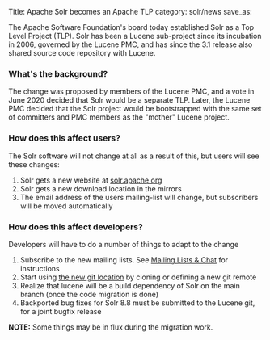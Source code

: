 Title: Apache Solr becomes an Apache TLP
category: solr/news
save_as:

The Apache Software Foundation's board today established Solr as a Top Level Project (TLP).
Solr has been a Lucene sub-project since its incubation in 2006, governed by the Lucene PMC,
and has since the 3.1 release also shared source code repository with Lucene.

### What's the background?

The change was proposed by members of the Lucene PMC, and a vote in June 2020 decided
that Solr would be a separate TLP. Later, the Lucene PMC decided that the Solr project
would be bootstrapped with the same set of committers and PMC members as the "mother" Lucene project.

### How does this affect users?

The Solr software will not change at all as a result of this, but users will see these changes:

1. Solr gets a new website at [solr.apache.org](http://solr.apache.org/)
2. Solr gets a new download location in the mirrors
3. The email address of the users mailing-list will change, but subscribers will be moved automatically

### How does this affect developers?

Developers will have to do a number of things to adapt to the change

1. Subscribe to the new mailing lists. See [Mailing Lists & Chat](/community.html#mailing-lists-chat) for instructions
2. Start using [the new git location](/community.html#version-control) by cloning or defining a new git remote
3. Realize that lucene will be a build dependency of Solr on the main branch (once the code migration is done)
4. Backported bug fixes for Solr 8.8 must be submitted to the Lucene git, for a joint bugfix release

**NOTE:** Some things may be in flux during the migration work.
